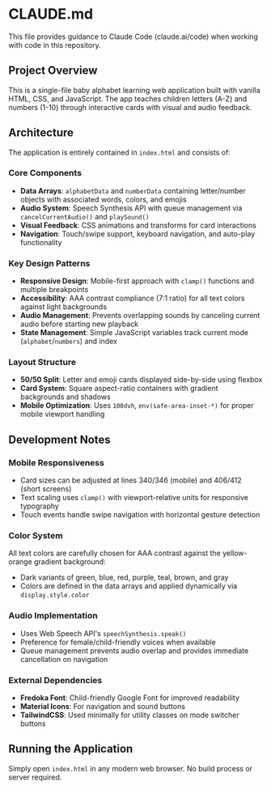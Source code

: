 # CLAUDE.md

This file provides guidance to Claude Code (claude.ai/code) when working with code in this repository.

## Project Overview

This is a single-file baby alphabet learning web application built with vanilla HTML, CSS, and JavaScript. The app teaches children letters (A-Z) and numbers (1-10) through interactive cards with visual and audio feedback.

## Architecture

The application is entirely contained in `index.html` and consists of:

### Core Components
- **Data Arrays**: `alphabetData` and `numberData` containing letter/number objects with associated words, colors, and emojis
- **Audio System**: Speech Synthesis API with queue management via `cancelCurrentAudio()` and `playSound()`
- **Visual Feedback**: CSS animations and transforms for card interactions
- **Navigation**: Touch/swipe support, keyboard navigation, and auto-play functionality

### Key Design Patterns
- **Responsive Design**: Mobile-first approach with `clamp()` functions and multiple breakpoints
- **Accessibility**: AAA contrast compliance (7:1 ratio) for all text colors against light backgrounds
- **Audio Management**: Prevents overlapping sounds by canceling current audio before starting new playback
- **State Management**: Simple JavaScript variables track current mode (`alphabet`/`numbers`) and index

### Layout Structure
- **50/50 Split**: Letter and emoji cards displayed side-by-side using flexbox
- **Card System**: Square aspect-ratio containers with gradient backgrounds and shadows
- **Mobile Optimization**: Uses `100dvh`, `env(safe-area-inset-*)` for proper mobile viewport handling

## Development Notes

### Mobile Responsiveness
- Card sizes can be adjusted at lines 340/346 (mobile) and 406/412 (short screens)
- Text scaling uses `clamp()` with viewport-relative units for responsive typography
- Touch events handle swipe navigation with horizontal gesture detection

### Color System
All text colors are carefully chosen for AAA contrast against the yellow-orange gradient background:
- Dark variants of green, blue, red, purple, teal, brown, and gray
- Colors are defined in the data arrays and applied dynamically via `display.style.color`

### Audio Implementation
- Uses Web Speech API's `speechSynthesis.speak()`
- Preference for female/child-friendly voices when available
- Queue management prevents audio overlap and provides immediate cancellation on navigation

### External Dependencies
- **Fredoka Font**: Child-friendly Google Font for improved readability
- **Material Icons**: For navigation and sound buttons
- **TailwindCSS**: Used minimally for utility classes on mode switcher buttons

## Running the Application

Simply open `index.html` in any modern web browser. No build process or server required.
